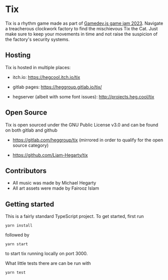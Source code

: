 # Tix

Tix is a rhythm game made as part of [Gamedev.js game jam 2023](https://itch.io/jam/gamedevjs-2023). Navigate a treacherous clockwork factory to find the mischievous Tix the Cat. Just make sure to keep your movements in time and not raise the suspicion of the factory's security systems.

## Hosting

Tix is hosted in multiple places:

 - itch.io: https://hegcool.itch.io/tix

 - gitlab pages: https://heggroup.gitlab.io/tix/

 - hegserver (albeit with some font issues): http://projects.heg.cool/tix

## Open Source

Tix is open sourced under the GNU Public License v3.0 and can be found on both gitlab and github

 - https://gitlab.com/heggroup/tix (mirrored in order to qualify for the open source category)

 - https://github.com/Liam-Hegarty/tix

 ## Contributors

  - All music was made by Michael Hegarty
  - All art assets were made by Fairooz Islam

## Getting started

This is a fairly standard TypeScript project. To get started, first run

```
yarn install
```

followed by

```
yarn start
```

to start tix running locally on port 3000.

What little tests there are can be run with

```
yarn test
```